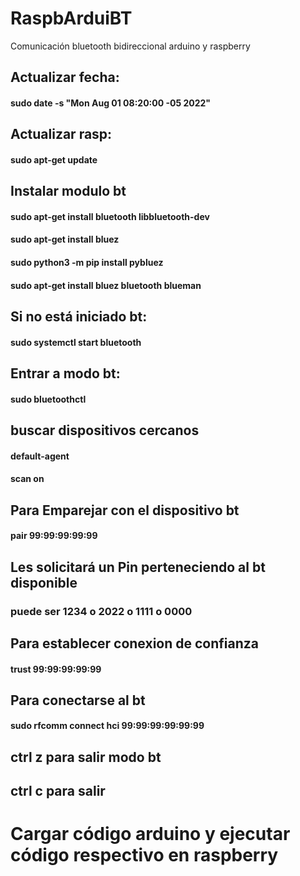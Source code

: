 # RaspbArduiBT
Comunicación bluetooth bidireccional arduino y raspberry 


## Actualizar fecha:
#### sudo date -s "Mon Aug 01 08:20:00 -05 2022"
## Actualizar rasp:
#### sudo apt-get update
## Instalar modulo bt
#### sudo apt-get install bluetooth libbluetooth-dev
#### sudo apt-get install bluez
#### sudo python3 -m pip install pybluez
#### sudo apt-get install bluez bluetooth blueman

## Si no está iniciado bt:
#### sudo systemctl start bluetooth
## Entrar a modo bt:
#### sudo bluetoothctl  
## buscar dispositivos cercanos
#### default-agent
#### scan on
## Para Emparejar con el dispositivo bt
#### pair 99:99:99:99:99
## Les solicitará un Pin perteneciendo al bt disponible
### puede ser 1234 o 2022 o 1111 o 0000
## Para establecer conexion de confianza
#### trust 99:99:99:99:99
## Para conectarse al bt 
#### sudo rfcomm connect hci 99:99:99:99:99:99
## ctrl z para salir modo bt
## ctrl c para salir

# Cargar código arduino y ejecutar código respectivo en raspberry
